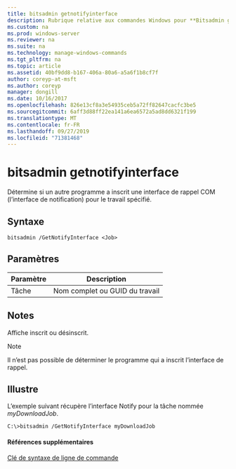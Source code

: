 ```yaml
---
title: bitsadmin getnotifyinterface
description: Rubrique relative aux commandes Windows pour **Bitsadmin getnotifyinterface** -détermine si un autre programme a inscrit une interface de rappel com pour le travail spécifié.
ms.custom: na
ms.prod: windows-server
ms.reviewer: na
ms.suite: na
ms.technology: manage-windows-commands
ms.tgt_pltfrm: na
ms.topic: article
ms.assetid: 40bf9dd8-b167-406a-80a6-a5a6f1b8cf7f
author: coreyp-at-msft
ms.author: coreyp
manager: dongill
ms.date: 10/16/2017
ms.openlocfilehash: 826e13cf8a3e54935ceb5a72ff82647cacfc3be5
ms.sourcegitcommit: 6aff3d88ff22ea141a6ea6572a5ad8dd6321f199
ms.translationtype: MT
ms.contentlocale: fr-FR
ms.lasthandoff: 09/27/2019
ms.locfileid: "71381468"
---
```

# <a name="bitsadmin-getnotifyinterface"></a>bitsadmin getnotifyinterface

Détermine si un autre programme a inscrit une interface de rappel COM (l’interface de notification) pour le travail spécifié.

## <a name="syntax"></a>Syntaxe

```
bitsadmin /GetNotifyInterface <Job>
```

## <a name="parameters"></a>Paramètres

|Paramètre|Description|
|---------|-----------|
|Tâche|Nom complet ou GUID du travail|

## <a name="remarks"></a>Notes

Affiche inscrit ou désinscrit.

> [!NOTE]
> Il n’est pas possible de déterminer le programme qui a inscrit l’interface de rappel.

## <a name="BKMK_examples"></a>Illustre

L’exemple suivant récupère l’interface Notify pour la tâche nommée *myDownloadJob*.
```
C:\>bitsadmin /GetNotifyInterface myDownloadJob
```

#### <a name="additional-references"></a>Références supplémentaires

[Clé de syntaxe de ligne de commande](command-line-syntax-key.md)